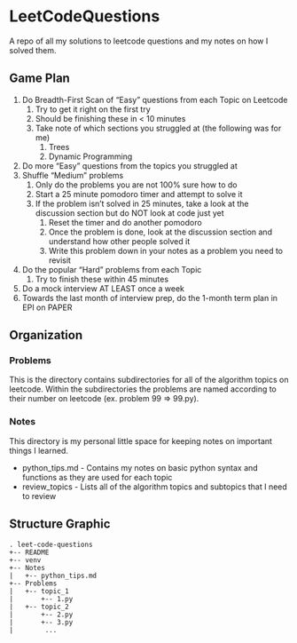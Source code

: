# LeetCodeQuestions
A repo of all my solutions to leetcode questions and my notes on how I solved them.

## Game Plan

1. Do Breadth-First Scan of “Easy” questions from each Topic on Leetcode
    1. Try to get it right on the first try
    2. Should be finishing these in < 10 minutes
    3. Take note of which sections you struggled at (the following was for me)
        1. Trees
        2. Dynamic Programming
2. Do more “Easy” questions from the topics you struggled at
3. Shuffle “Medium” problems
    1. Only do the problems you are not 100% sure how to do
    2. Start a 25 minute pomodoro timer and attempt to solve it
    3. If the problem isn’t solved in 25 minutes, take a look at the discussion section but do NOT look at code just yet
        1. Reset the timer and do another pomodoro
        2. Once the problem is done, look at the discussion section and understand how other people solved it
        3. Write this problem down in your notes as a problem you need to revisit
4. Do the popular “Hard” problems from each Topic
    1. Try to finish these within 45 minutes
5. Do a mock interview AT LEAST once a week
6. Towards the last month of interview prep, do the 1-month term plan in EPI on PAPER

## Organization
    
### Problems
This is the directory contains subdirectories for all of the algorithm topics on leetcode. Within the subdirectories the problems are named according to their number on leetcode (ex. problem 99 => 99.py).

### Notes
This directory is my personal little space for keeping notes on important things I learned.
- python_tips.md - Contains my notes on basic python syntax and functions as they are used for each topic
- review_topics - Lists all of the algorithm topics and subtopics that I need to review



## Structure Graphic

```
. leet-code-questions
+-- README
+-- venv
+-- Notes
|   +-- python_tips.md
+-- Problems
|   +-- topic_1
|       +-- 1.py
|   +-- topic_2
|       +-- 2.py
|       +-- 3.py
|        ...
```
